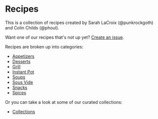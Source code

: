 # Recipes
This is a collection of recipes created by Sarah LaCroix (@punkrockgoth) and Colin Childs (@phoul).

Want one of our recipes that's not up yet? [Create an issue](https://github.com/punkrockgoth/recipes/issues).

Recipes are broken up into categories: 

* [Appetizers](appetizers/)
* [Desserts](desserts/)
* [Grill](grill/)
* [Instant Pot](instant_pot/)
* [Soups](soups/)
* [Sous Vide](sous_vide/)
* [Snacks](snacks/)
* [Spices](spices/)

Or you can take a look at some of our curated collections:
* [Collections](collections/)


